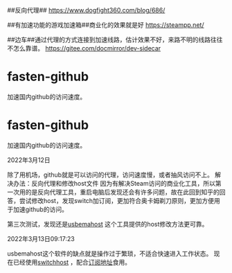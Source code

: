 ##反向代理##
https://www.dogfight360.com/blog/686/

##有加速功能的游戏加速箱##商业化的效果就是好
https://steampp.net/

##边车##通过代理的方式连接到加速线路，估计效果不好，来路不明的线路往往不怎么靠谱。
https://gitee.com/docmirror/dev-sidecar

# fasten-github
加速国内github的访问速度。
# fasten-github
加速国内github的访问速度。

2022年3月12日

  除了用机场，github就是可以访问的代理，访问速度慢，或者抽风访问不上。
  解决办法：反向代理和修改host文件
  因为有解决Steam访问的商业化工具，所以第一次用的是反向代理工具，重启电脑后发现还会有许多问题，故在此回到知乎的回答，尝试修改host，发现switch加订阅，更加符合奥卡姆剃刀原则，更加方便用于加速github的访问。

  第三次测试，发现还是[usbemahost](https://www.dogfight360.com/blog/475/) 这个工具提供的host修改方法更可靠。

2022年3月13日09:17:23

  usbemahost这个软件的缺点就是操作过于繁琐，不适合快速进入工作状态。
  现在已经使用[switchhost](https://swh.app/zh/) ，配合[订阅地址](https://raw.hellogithub.com/hosts)食用。
